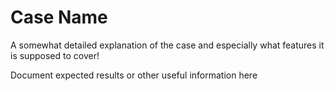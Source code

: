 # Case Name

A somewhat detailed explanation of the case and especially what features it is supposed to cover!

Document expected results or other useful information here

